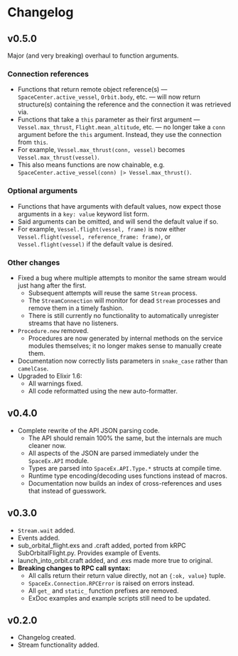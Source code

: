# Changelog

## v0.5.0

Major (and very breaking) overhaul to function arguments.

### Connection references

* Functions that return remote object reference(s) — `SpaceCenter.active_vessel`, `Orbit.body`, etc. — will now return structure(s) containing the reference and the connection it was retrieved via.
* Functions that take a `this` parameter as their first argument — `Vessel.max_thrust`, `Flight.mean_altitude`, etc. — no longer take a `conn` argument before the `this` argument.  Instead, they use the connection from `this`.
* For example, `Vessel.max_thrust(conn, vessel)` becomes `Vessel.max_thrust(vessel)`.
* This also means functions are now chainable, e.g. `SpaceCenter.active_vessel(conn) |> Vessel.max_thrust()`.

### Optional arguments

* Functions that have arguments with default values, now expect those arguments in a `key: value` keyword list form.
* Said arguments can be omitted, and will send the default value if so.
* For example, `Vessel.flight(vessel, frame)` is now either `Vessel.flight(vessel, reference_frame: frame)`, or `Vessel.flight(vessel)` if the default value is desired.

### Other changes

* Fixed a bug where multiple attempts to monitor the same stream would just hang after the first.
  * Subsequent attempts will reuse the same `Stream` process.
  * The `StreamConnection` will monitor for dead `Stream` processes and remove them in a timely fashion.
  * There is still currently no functionality to automatically unregister streams that have no listeners.
* `Procedure.new` removed.
  * Procedures are now generated by internal methods on the service modules themselves; it no longer makes sense to manually create them.
* Documentation now correctly lists parameters in `snake_case` rather than `camelCase`.
* Upgraded to Elixir 1.6:
  * All warnings fixed.
  * All code reformatted using the new auto-formatter.

## v0.4.0

* Complete rewrite of the API JSON parsing code.
  * The API should remain 100% the same, but the internals are much cleaner now.
  * All aspects of the JSON are parsed immediately under the `SpaceEx.API` module.
  * Types are parsed into `SpaceEx.API.Type.*` structs at compile time.
  * Runtime type encoding/decoding uses functions instead of macros.
  * Documentation now builds an index of cross-references and uses that instead of guesswork.

## v0.3.0

* `Stream.wait` added.
* Events added.
* sub_orbital_flight.exs and .craft added, ported from kRPC SubOrbitalFlight.py.  Provides example of Events.
* launch_into_orbit.craft added, and .exs made more true to original.
* **Breaking changes to RPC call syntax:**
  * All calls return their return value directly, not an `{:ok, value}` tuple.
  * `SpaceEx.Connection.RPCError` is raised on errors instead.
  * All `get_` and `static_` function prefixes are removed.
  * ExDoc examples and example scripts still need to be updated.

## v0.2.0

* Changelog created.
* Stream functionality added.
